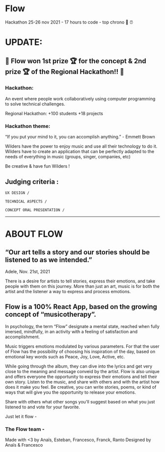 # Flow
Hackathon 25-26 nov 2021 - 17 hours to code - top chrono :checkered_flag:  :alarm_clock: 

# UPDATE:
## :tada:     Flow won 1st prize :trophy: for the concept & 2nd prize :trophy: of the Regional Hackathon!!     :tada:

### Hackathon: 
An event where people work collaboratively using computer programming to solve technical challenges.

Regional Hackathon:
+100 students
+18 projects

### Hackathon theme: 

“If you put your mind to it, you can accomplish anything.” - Emmett Brown

Wilders have the power to enjoy music and use all their technology to do it.
Wilders have to create an application that can be perfectly adapted to the needs of everything in music (groups, singer, companies, etc)

Be creative & have fun Wilders !

## Judging criteria : 

    UX DESIGN / 
    
    TECHNICAL ASPECTS / 
    
    CONCEPT ORAL PRESENTATION / 
______________________________________________________________________________________________________________

# ABOUT FLOW

## “Our art tells a story and our stories should be listened to as we intended.”
Adele,  Nov. 21st, 2021

There is a desire for artists to tell stories, express their emotions, and take people with them on this journey.
More than just an art, music is for both the artist and the listener a way to express and process emotions. 

## Flow is a 100% React App, based on the growing concept of “musicotherapy”. 

In psychology, the term “Flow” designate a mental state, reached when fully imersed, mindfully, in an activity with a feeling of satisfaction and accomplishment. 

Music triggers emotions modulated by various parameters. For that the user of Flow has the possibility of choosing his inspiration of the day, based on emotional key words such as Peace, Joy, Love, Active, etc. 

While going through the album, they can dive into the lyrics and get very close to the meaning and message conveid by the artist.
Flow is also unique and offers everyone the opportunity to express their emotions and tell their own story. 
Listen to the music, and share with others and with the artist how does it make you feel. Be creative, you can write stories, poems, or kind of ways that will give you the opportunity to release your emotions. 

Share with others what other songs you'll suggest based on what you just listened to and vote for your favorite. 

Just let it flow -

### The Flow team -
Made with <3 by Anaïs, Esteban, Francesco, Franck, Ranto
Designed by Anaïs & Francesco

